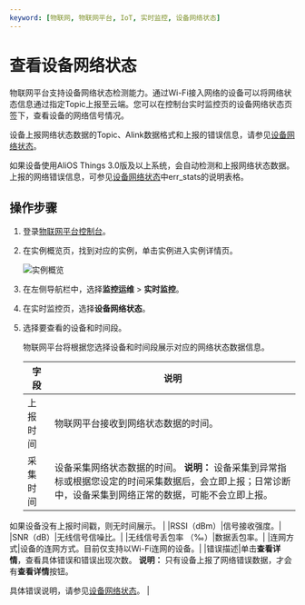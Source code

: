 ```yaml
---
keyword: [物联网, 物联网平台, IoT, 实时监控, 设备网络状态]
---
```


# 查看设备网络状态

物联网平台支持设备网络状态检测能力。通过Wi-Fi接入网络的设备可以将网络状态信息通过指定Topic上报至云端。您可以在控制台实时监控页的设备网络状态页签下，查看设备的网络信号情况。

设备上报网络状态数据的Topic、Alink数据格式和上报的错误信息，请参见[设备网络状态](/cn.zh-CN/设备管理/Alink协议/设备网络状态.md)。

如果设备使用AliOS Things 3.0版及以上系统，会自动检测和上报网络状态数据。上报的网络错误信息，可参见[设备网络状态](/cn.zh-CN/设备管理/Alink协议/设备网络状态.md)中err\_stats的说明表格。

## 操作步骤

1.  登录[物联网平台控制台](http://iot.console.aliyun.com/)。

2.  在实例概览页，找到对应的实例，单击实例进入实例详情页。

    ![实例概览](https://static-aliyun-doc.oss-accelerate.aliyuncs.com/assets/img/zh-CN/8727475061/p174584.png)

3.  在左侧导航栏中，选择**监控运维** \> **实时监控**。

4.  在实时监控页，选择**设备网络状态**。

5.  选择要查看的设备和时间段。

    物联网平台将根据您选择设备和时间段展示对应的网络状态数据信息。

    |字段|说明|
    |--|--|
    |上报时间|物联网平台接收到网络状态数据的时间。|
    |采集时间|设备采集网络状态数据的时间。 **说明：** 设备采集到异常指标或根据您设定的时间采集数据后，会立即上报；日常诊断中，设备采集到网络正常的数据，可能不会立即上报。

如果设备没有上报时间戳，则无时间展示。 |
    |RSSI（dBm）|信号接收强度。|
    |SNR（dB）|无线信号信噪比。|
    |无线信号丢包率 （‰）|数据丢包率。|
    |连网方式|设备的连网方式。目前仅支持以Wi-Fi连网的设备。|
    |错误描述|单击**查看详情**，查看具体错误和错误出现次数。 **说明：** 只有设备上报了网络错误数据，才会有**查看详情**按钮。

具体错误说明，请参见[设备网络状态](/cn.zh-CN/设备管理/Alink协议/设备网络状态.md)。 |


